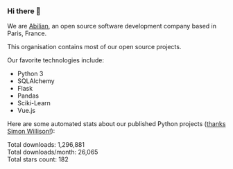 ### Hi there 👋

We are [Abilian](https://abilian.com/), an open source software development company based in Paris, France.

This organisation contains most of our open source projects.

Our favorite technologies include:

- Python 3
- SQLAlchemy
- Flask
- Pandas
- Sciki-Learn
- Vue.js

Here are some automated stats about our published Python projects
([thanks Simon Willison!][sw-post]):

<!--marker-->
Total downloads: 1,296,881<br>
Total downloads/month: 26,065<br>
Total stars count: 182
<!--end-->

[sw-post]: https://simonwillison.net/2020/Jul/10/self-updating-profile-readme/